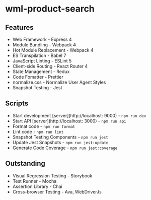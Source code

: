 # wml-product-search

## Features

* Web Framework - Express 4
* Module Bundling - Webpack 4
* Hot Module Replacement - Webpack 4
* ES Transpilation - Babel 7
* JavaScript Linting - ESLint 5
* Client-side Routing - React Router 4
* State Management - Redux
* Code Fomatter - Prettier
* normalize.css - Normalize User Agent Styles
* Snapshot Testing - Jest

## Scripts

* Start development [server](http://localhost: 9000) - `npm run dev`
* Start API [server](http://localhost: 3000) - `npm run api`
* Format code - `npm run format`
* Lint code - `npm run lint`
* Snapshot Testing Components - `npm run jest`
* Update Jest Snapshots - `npm run jest:update`
* Generate Code Coverage - `npm run jest:coverage`

## Outstanding

* Visual Regression Testing - Storybook
* Test Runner - Mocha
* Assertion Library - Chai
* Cross-browser Testing - Ava, WebDriverJs

